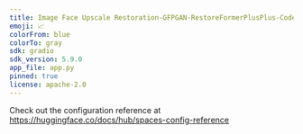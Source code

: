 ```yaml
---
title: Image Face Upscale Restoration-GFPGAN-RestoreFormerPlusPlus-CodeFormer
emoji: 📈
colorFrom: blue
colorTo: gray
sdk: gradio
sdk_version: 5.9.0
app_file: app.py
pinned: true
license: apache-2.0
---
```


Check out the configuration reference at https://huggingface.co/docs/hub/spaces-config-reference
